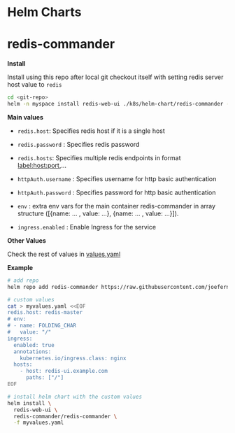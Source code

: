 # Helm Charts

# redis-commander

**Install**


Install using this repo after local git checkout itself with setting redis server host value
to `redis`

```sh
cd <git-repo>
helm -n myspace install redis-web-ui ./k8s/helm-chart/redis-commander --set redis.host=redis 
```


**Main values** 

- `redis.host`: Specifies redis host if it is a single host

- `redis.password` : Specifies redis password

- `redis.hosts`: Specifies multiple redis endpoints in format <label:host:port>,...

- `httpAuth.username` : Specifies username for http basic authentication

- `httpAuth.password` : Specifies password for http basic authentication

- `env` : extra env vars for the main container redis-commander in array structure ([{name: ... , value: ...}, {name: ... , value: ...}]).

- `ingress.enabled` : Enable Ingress for the service

**Other Values**

Check the rest of values in [values.yaml](redis-commander/values.yaml)

**Example**

```sh
# add repo
helm repo add redis-commander https://raw.githubusercontent.com/joeferner/redis-commander/master/k8s/helm-chart/

# custom values
cat > myvalues.yaml <<EOF
redis.host: redis-master
# env:
# - name: FOLDING_CHAR
#   value: "/"
ingress:
  enabled: true
  annotations:
    kubernetes.io/ingress.class: nginx
  hosts:
    - host: redis-ui.example.com
      paths: ["/"]
EOF

# install helm chart with the custom values
helm install \
  redis-web-ui \
  redis-commander/redis-commander \
  -f myvalues.yaml

```